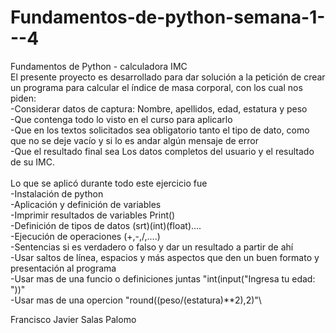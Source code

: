 # Fundamentos-de-python-semana-1---4
Fundamentos de Python - calculadora IMC \
El presente proyecto es desarrollado para dar solución a la petición de crear un programa para calcular el índice de masa corporal, con los cual nos piden:\
-Considerar datos de captura: Nombre, apellidos, edad, estatura y peso\
-Que contenga todo lo visto en el curso para aplicarlo\
-Que en los textos solicitados sea obligatorio tanto el tipo de dato, como que no se deje vacío y si lo es andar algún mensaje de error\
-Que el resultado final sea Los datos completos del usuario y el resultado de su IMC.\
\
Lo que se aplicó durante todo este ejercicio fue\
-Instalación de python\
-Aplicación y definición de variables\
-Imprimir resultados de variables Print()\
-Definición de tipos de datos (srt)(int)(float)....\
-Ejecución de operaciones (+,-,/,....)\
-Sentencias si es verdadero o falso y dar un resultado a partir de ahí\
-Usar saltos de línea, espacios y más aspectos que den un buen formato y presentación al programa\
-Usar mas de una funcio o definiciones juntas "int(input("Ingresa tu edad: "))"\
-Usar mas de una opercion "round((peso/(estatura)**2),2)"\

Francisco Javier Salas Palomo

